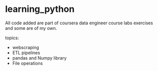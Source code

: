 ﻿# learning_python

All code added are part of coursera data engineer course labs exercises and some are of my own.

topics: 
  - webscraping
  - ETL pipelines
  - pandas and Numpy library
  - File operations

